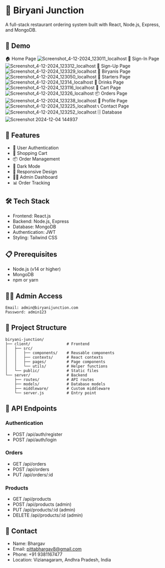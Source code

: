 # 🍚 Biryani Junction

A full-stack restaurant ordering system built with React, Node.js, Express, and MongoDB.

## 🎥 Demo  
🏠 Home Page
![Screenshot_4-12-2024_123011_localhost](https://github.com/user-attachments/assets/8ec704b9-704d-427d-ac6b-b43b99e7e242)
🔑 Sign-In Page
![Screenshot_4-12-2024_123312_localhost](https://github.com/user-attachments/assets/1b0b1c0c-147a-40a3-a942-e90f799f2689)
📝 Sign-Up Page
![Screenshot_4-12-2024_123329_localhost](https://github.com/user-attachments/assets/fec7830e-f5c1-4985-a76d-5639f5397740)
🍛 Biryanis Page
![Screenshot_4-12-2024_123050_localhost](https://github.com/user-attachments/assets/ee5ada20-5b4a-4e47-bb69-c5310f1b7dcb)
🍤 Starters Page
![Screenshot_4-12-2024_12314_localhost](https://github.com/user-attachments/assets/37cbed7d-0f3a-4106-80d9-088da4dcec68)
🥤 Drinks Page
![Screenshot_4-12-2024_123116_localhost](https://github.com/user-attachments/assets/e2651728-3327-4271-bd45-8807ce232537)
🛒 Cart Page
![Screenshot_4-12-2024_12326_localhost](https://github.com/user-attachments/assets/9a1aaea8-be7c-4a7f-9fad-d85a37aab20d)
📦 Orders Page
![Screenshot_4-12-2024_123238_localhost](https://github.com/user-attachments/assets/c825b36f-e30e-4add-a5d6-486e9faf5a42)
👤 Profile Page
![Screenshot_4-12-2024_123225_localhost](https://github.com/user-attachments/assets/1f1a9b6f-b928-4bef-b792-0d7ac366b456)
📞 Contact Page
![Screenshot_4-12-2024_123252_localhost](https://github.com/user-attachments/assets/251161fd-4cba-40aa-9123-af15e1f98521)
🗄️ Database
![Screenshot 2024-12-04 144937](https://github.com/user-attachments/assets/f6b33a72-e013-4aec-b9c0-6814976bdb01)



## 🚀 Features

- 👤 User Authentication
- 🛒 Shopping Cart
- 📦 Order Management
- 🌙 Dark Mode
- 📱 Responsive Design
- 👨‍💼 Admin Dashboard
- 📊 Order Tracking

## 🛠️ Tech Stack

- Frontend: React.js
- Backend: Node.js, Express
- Database: MongoDB
- Authentication: JWT
- Styling: Tailwind CSS

## 📋 Prerequisites

- Node.js (v14 or higher)
- MongoDB
- npm or yarn


## 👨‍💼 Admin Access

```
Email: admin@biryanijunction.com
Password: admin123
```

## 📁 Project Structure

```
biryani-junction/
├── client/                # Frontend
│   ├── src/
│   │   ├── components/    # Reusable components
│   │   ├── contexts/      # React contexts
│   │   ├── pages/         # Page components
│   │   └── utils/         # Helper functions
│   └── public/            # Static files
└── server/                # Backend
    ├── routes/            # API routes
    ├── models/            # Database models
    ├── middleware/        # Custom middleware
    └── server.js          # Entry point
```

## 📝 API Endpoints

### Authentication
- POST /api/auth/register
- POST /api/auth/login

### Orders
- GET /api/orders
- POST /api/orders
- PUT /api/orders/:id

### Products
- GET /api/products
- POST /api/products (admin)
- PUT /api/products/:id (admin)
- DELETE /api/products/:id (admin)

## 👥 Contact

- Name: Bhargav
- Email: pittabhargav8@gmail.com
- Phone: +91 9381167477
- Location: Vizianagaram, Andhra Pradesh, India



